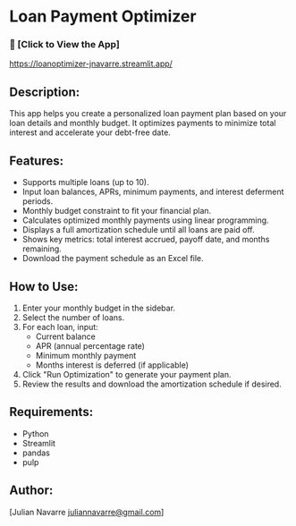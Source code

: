 Loan Payment Optimizer
======================

### 🔗 [Click to View the App]
https://loanoptimizer-jnavarre.streamlit.app/

Description:
------------
This app helps you create a personalized loan payment plan based on your loan details and monthly budget.
It optimizes payments to minimize total interest and accelerate your debt-free date.

Features:
---------
- Supports multiple loans (up to 10).
- Input loan balances, APRs, minimum payments, and interest deferment periods.
- Monthly budget constraint to fit your financial plan.
- Calculates optimized monthly payments using linear programming.
- Displays a full amortization schedule until all loans are paid off.
- Shows key metrics: total interest accrued, payoff date, and months remaining.
- Download the payment schedule as an Excel file.

How to Use:
-----------
1. Enter your monthly budget in the sidebar.
2. Select the number of loans.
3. For each loan, input:
   - Current balance
   - APR (annual percentage rate)
   - Minimum monthly payment
   - Months interest is deferred (if applicable)
4. Click "Run Optimization" to generate your payment plan.
5. Review the results and download the amortization schedule if desired.

Requirements:
-------------
- Python 
- Streamlit
- pandas
- pulp


Author:
-------
[Julian Navarre juliannavarre@gmail.com]
